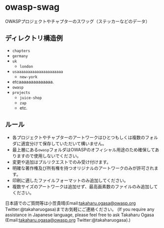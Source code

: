 # owasp-swag

OWASPプロジェクトやチャプターのスワッグ（ステッカーなどのデータ）

## ディレクトリ構造例

 * `chapters`
  * `germany`
  * `uk`
    * `london`
  * `usaaaaaaaaaaaaaaaaaaaaa`
    * `new-york`
  * etcaaaaaaaaaaaaaa.
* `owasp`
* `projects`
  * `juice-shop`
  * `zap`
  * etc.
 
## ルール

* 各プロジェクトやチャプターのアートワークはひとつもしくは複数のフォルダに適宜分けて保存していただいて構いません。
* 最上層にある`owasp`フォルダはOWASPのオフィシャル用途のため確保してありますので使用しないでください。
* 変更や追加はプルリクエストでのみ受け付けます。
* 明確な著作権及び所有権を持つオリジナルのアートワークのみが許可されます。
* 印刷に適したファイルフォーマットのみ追加してください。
* 複数サイズのアートワークは追加せず、最高画素数のファイルのみ追加してください。

日本語でのご質問等は小笠貴晴(Email:takaharu.ogasa@owasp.org Twitter:@takaharuogasa)までお気軽にご連絡ください。
(If you require any assistance in Japanese language, please feel free to ask Takaharu Ogasa (Email:takaharu.ogasa@owasp.org Twitter:@takaharuogasa).)

